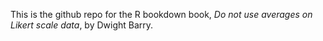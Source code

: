 This is the github repo for the R bookdown book, *Do not use averages on Likert scale data*, by Dwight Barry.  
